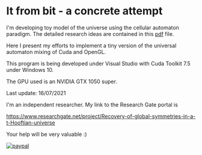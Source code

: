 # It from bit - a concrete attempt
I'm developing toy model of the universe using the cellular automaton paradigm. The detailed research ideas are contained in this <A HREF="https://www.preprints.org/manuscript/202107.0513/v1">pdf</A> file.

Here I present my efforts to implement a tiny version of the universal automaton mixing of Cuda and OpenGL.

This program is being developed under Visual Studio with Cuda Toolkit 7.5 under Windows 10.

The GPU used is an NVIDIA GTX 1050 super.

Last update: 16/07/2021


I'm an independent researcher. My link to the Research Gate portal is

https://www.researchgate.net/project/Recovery-of-global-symmetries-in-a-t-Hooftian-universe

Your help will be very valuable :)

[![paypal](https://www.paypalobjects.com/en_US/i/btn/btn_donateCC_LG.gif)](https://www.paypal.com/donate?business=CHS2QRBFLQEFU&no_recurring=1&item_name=Independent+research.&currency_code=USD)
